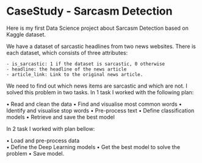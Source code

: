 # CaseStudy - Sarcasm Detection
Here is my first Data Science project about Sarcasm Detection based on Kaggle dataset.

We have a dataset of sarcastic headlines from two news websites. There is each dataset, which consists of three attributes:

    - is_sarcastic: 1 if the dataset is sarcastic, 0 otherwise
    - headline: the headline of the news article
    - article_link: Link to the original news article.
    
We need to find out which news items are sarcastic and which are not.  I solved this problem in two tasks. In 1 task I worked with the following plan:

•	Read and clean the data 
•	Find and visualise most common words 
•	Identify and visualise stop words 
•	Pre-process text 
•	Define classification models
•	Retrieve and save the best model

In 2 task I worked with plan bellow:

•	Load and pre-process data  
•	Define the Deep Learning models 
•	Get the best model to solve the problem 
•	Save model.



